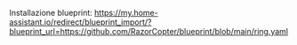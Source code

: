Installazione blueprint: https://my.home-assistant.io/redirect/blueprint_import/?blueprint_url=https://github.com/RazorCopter/blueprint/blob/main/ring.yaml
